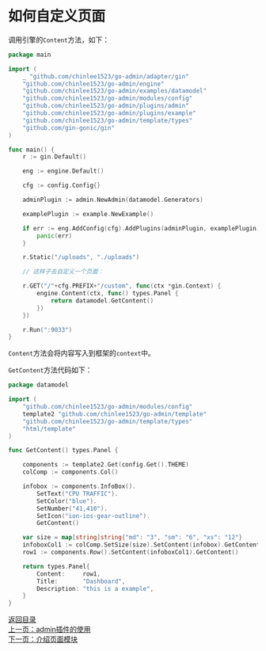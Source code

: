 # 如何自定义页面

调用引擎的```Content```方法，如下：

```go
package main

import (
	_ "github.com/chinlee1523/go-admin/adapter/gin"
	"github.com/chinlee1523/go-admin/engine"
	"github.com/chinlee1523/go-admin/examples/datamodel"
	"github.com/chinlee1523/go-admin/modules/config"
	"github.com/chinlee1523/go-admin/plugins/admin"
	"github.com/chinlee1523/go-admin/plugins/example"
	"github.com/chinlee1523/go-admin/template/types"
	"github.com/gin-gonic/gin"
)

func main() {
	r := gin.Default()

	eng := engine.Default()

	cfg := config.Config{}

	adminPlugin := admin.NewAdmin(datamodel.Generators)

	examplePlugin := example.NewExample()

	if err := eng.AddConfig(cfg).AddPlugins(adminPlugin, examplePlugin).Use(r); err != nil {
		panic(err)
	}

	r.Static("/uploads", "./uploads")

	// 这样子去自定义一个页面：

	r.GET("/"+cfg.PREFIX+"/custom", func(ctx *gin.Context) {
		engine.Content(ctx, func() types.Panel {
			return datamodel.GetContent()
		})
	})

	r.Run(":9033")
}
```

```Content```方法会将内容写入到框架的```context```中。

```GetContent```方法代码如下：

```go
package datamodel

import (
	"github.com/chinlee1523/go-admin/modules/config"
	template2 "github.com/chinlee1523/go-admin/template"
	"github.com/chinlee1523/go-admin/template/types"
	"html/template"
)

func GetContent() types.Panel {

	components := template2.Get(config.Get().THEME)
	colComp := components.Col()

	infobox := components.InfoBox().
		SetText("CPU TRAFFIC").
		SetColor("blue").
		SetNumber("41,410").
		SetIcon("ion-ios-gear-outline").
		GetContent()

	var size = map[string]string{"md": "3", "sm": "6", "xs": "12"}
	infoboxCol1 := colComp.SetSize(size).SetContent(infobox).GetContent()
	row1 := components.Row().SetContent(infoboxCol1).GetContent()

	return types.Panel{
		Content:     row1,
		Title:       "Dashboard",
		Description: "this is a example",
	}
}
```

[返回目录](https://github.com/chinlee1523/go-admin/blob/master/docs/cn/index.md)<br>
[上一页：admin插件的使用](https://github.com/chinlee1523/go-admin/blob/master/docs/cn/instruction/plugins/admin.md)<br>
[下一页：介绍页面模块](https://github.com/chinlee1523/go-admin/blob/master/docs/cn/instruction/pages/modules.md)